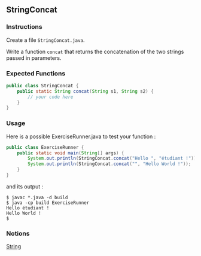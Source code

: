 ## StringConcat

### Instructions

Create a file `StringConcat.java`.

Write a function `concat` that returns the concatenation of the two strings passed in parameters.

### Expected Functions

```java
public class StringConcat {
    public static String concat(String s1, String s2) {
        // your code here
    }
}
```

### Usage

Here is a possible ExerciseRunner.java to test your function :

```java
public class ExerciseRunner {
    public static void main(String[] args) {
        System.out.println(StringConcat.concat("Hello ", "étudiant !"));
        System.out.println(StringConcat.concat("", "Hello World !"));
    }
}
```

and its output :

```shell
$ javac *.java -d build
$ java -cp build ExerciseRunner
Hello étudiant !
Hello World !
$
```

### Notions

[String](https://docs.oracle.com/en/java/javase/17/docs/api/java.base/java/lang/String.html)